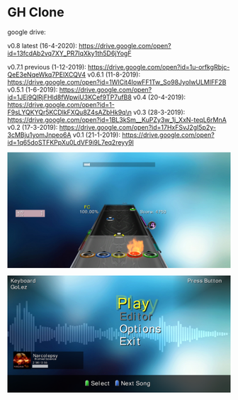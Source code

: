 # GH Clone
google drive: 

v0.8 latest (16-4-2020): https://drive.google.com/open?id=13fcdAb2vq7XY_PR7IqXky1th5D6jYogF

v0.7.1 previous (1-12-2019): https://drive.google.com/open?id=1u-orfkgRbjc-QeE3eNqeWkq7PElXCQV4
v0.6.1 (11-8-2019): https://drive.google.com/open?id=1WICit4IowFF1Tw_So98JyoIwULMlFF2B
v0.5.1 (1-6-2019): https://drive.google.com/open?id=1JEj9QlRjFHld8fWpwiU3KCef9TP7ufB8
v0.4 (20-4-2019): https://drive.google.com/open?id=1-F9sLYQKYQr5KCDlkFXQu8Z4sAZbHk9q\n
v0.3 (28-3-2019): https://drive.google.com/open?id=1BL3kSm__KuPZy3w_1j_XxN-teqL6rMnA
v0.2 (17-3-2019): https://drive.google.com/open?id=17HxFSvJ2gI5p2y-3cMBju1yomJnpeo6A
v0.1 (21-1-2019): https://drive.google.com/open?id=1q65doSTFKPpXu0LdVF9i9L7eq2reyy9l

![Menu](https://raw.githubusercontent.com/GoLez28/gh-clone/master/ScreenShotsGH/inGame.png)

![Menu](https://raw.githubusercontent.com/GoLez28/gh-clone/master/ScreenShotsGH/mainMenu.png)
